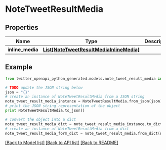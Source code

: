 # NoteTweetResultMedia


## Properties
Name | Type | Description | Notes
------------ | ------------- | ------------- | -------------
**inline_media** | [**List[NoteTweetResultMediaInlineMedia]**](NoteTweetResultMediaInlineMedia.md) |  | 

## Example

```python
from twitter_openapi_python_generated.models.note_tweet_result_media import NoteTweetResultMedia

# TODO update the JSON string below
json = "{}"
# create an instance of NoteTweetResultMedia from a JSON string
note_tweet_result_media_instance = NoteTweetResultMedia.from_json(json)
# print the JSON string representation of the object
print NoteTweetResultMedia.to_json()

# convert the object into a dict
note_tweet_result_media_dict = note_tweet_result_media_instance.to_dict()
# create an instance of NoteTweetResultMedia from a dict
note_tweet_result_media_form_dict = note_tweet_result_media.from_dict(note_tweet_result_media_dict)
```
[[Back to Model list]](../README.md#documentation-for-models) [[Back to API list]](../README.md#documentation-for-api-endpoints) [[Back to README]](../README.md)



